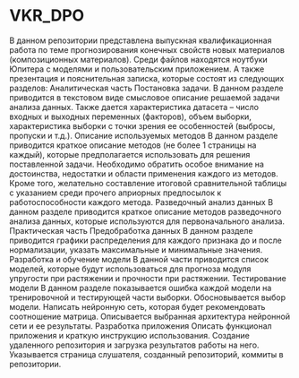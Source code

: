 # VKR_DPO
В данном репозитории представлена выпускная квалификационная работа по теме прогнозирования конечных свойств новых материалов (композиционных материалов).
Среди файлов находятся ноутбуки Юпитера с моделями и пользовательским приложением.
А также презентация и пояснительная записка, которые состоят из следующих разделов:
Аналитическая часть
Постановка задачи.
В данном разделе приводится в текстовом виде смысловое описание решаемой задачи анализа данных. Также дается характеристика датасета – число входных и выходных переменных (факторов), объем выборки, характеристика выборки с точки зрения ее особенностей (выбросы, пропуски и т.д.).
Описание используемых методов
В данном разделе приводится краткое описание методов (не более 1 страницы на каждый), которые предполагается использовать для решения поставленной задачи. Необходимо обратить особое внимание на достоинства, недостатки и области применения каждого из методов. Кроме того, желательно составление итоговой сравнительной таблицы с указанием среди прочего априорных предпосылок к работоспособности каждого метода.
Разведочный анализ данных
В данном разделе приводится краткое описание методов разведочного анализа данных, которые используются для первоначального анализа. 
Практическая часть
Предобработка данных
В данном разделе приводится графики распределения для каждого признака до и после нормализации, указать максимальные и минимальные значения. 
Разработка и обучение модели
В данной части приводится список моделей, которые будут использоваться для прогноза модуля упругости при растяжении и прочности при растяжении. 
Тестирование модели
В данном разделе показывается ошибка каждой модели на тренировочной и тестирующей части выборки. Обосновывается выбор модели.
Написать нейронную сеть, которая будет рекомендовать соотношение матрица. 
Описывается выбранная архитектура нейронной сети и ее результаты.
Разработка приложения
Описать функционал приложения и краткую инструкцию использования.
Создание удаленного репозитория и загрузка результатов работы на него.
Указывается страница слушателя, созданный репозиторий, коммиты в репозитории.
